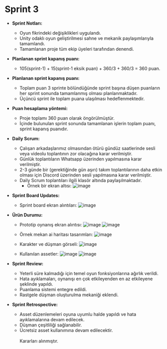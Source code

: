 # Sprint 3
* **Sprint Notları:** 
  * Oyun fikrindeki değişiklikleri uygulandı.
  * Unity odaklı oyun geliştirilmesi sahne ve mekanik paylaşımlarıyla tamamlandı.
  * Tamamlanan proje tüm ekip üyeleri tarafından denendi.

* **Planlanan sprint kapanış puanı:**
  * 105(sprint-1) + 15(sprint-1 eksik puan) + 360/3 + 360/3 = 360 puan.

* **Planlanan sprint kapanış puanı:**
  * Toplam puan 3 sprinte bölündüğünde sprint başına düşen puanların her sprint sonunda tamamlanmış olması planlanmaktadır.
  * Üçüncü sprint ile toplam puana ulaşılması hedeflenmektedir.

* **Puan hesaplama yöntemi:**
  * Proje toplamı 360 puan olarak öngörülmüştür.
  * İçinde bulunulan sprint sonunda tamamlanan işlerin toplam puanı, sprint kapanış puanıdır.

* **Daily Scrum:**
  * Çalışan arkadaşlarımız olmasından ötürü gündüz saatlerinde sesli veya videolu toplantının zor olacağına karar verilmiştir.
  * Günlük toplantıların Whatsapp üzerinden yapılmasına karar verilmiştir.
  * 2-3 günde bir (gerektiğinde gün aşırı) takım toplantılarının daha etkin olması için Discord üzerinden sesli yapılmasına karar verilmiştir.
  * Daily Scrum toplantıları ilgili klasör altında paylaşılmaktadır.
    * Örnek bir ekran altısı:
      ![image](https://github.com/tugandizdar/oua-bootcamp-2023-u5/assets/94108368/ddf28d93-40d9-4a9b-a029-c96cf0217dc9)

* **Sprint Board Updates:**
  * Sprint board ekran alıntıları:
    ![image](https://github.com/tugandizdar/oua-bootcamp-2023-u5/assets/94108368/50fa4021-ecf9-466c-ad5c-b0af71b56f71)

* **Ürün Durumu:**
  * Prototip oynanış ekran alıntısı:
  ![image](https://github.com/tugandizdar/oua-bootcamp-2023-u5/assets/94108368/8c770be7-ef9f-49a7-ba4a-fbafef9ed83d)
  ![image](https://github.com/tugandizdar/oua-bootcamp-2023-u5/assets/94108368/f9cd5aa8-3c7e-4729-8ee3-bc4b79a61acf)

  * Örnek mekan ai haritası tasarımları:
  ![image](https://github.com/tugandizdar/oua-bootcamp-2023-u5/assets/94108368/93337beb-b3e3-4c02-84e2-c83576de327c)

  * Karakter ve düşman görseli:
  ![image](https://github.com/tugandizdar/oua-bootcamp-2023-u5/assets/94108368/e1561242-b1df-430f-af49-3069c585a0dd)

  * Kullanılan assetler:
  ![image](https://github.com/tugandizdar/oua-bootcamp-2023-u5/assets/94108368/19a28b2f-f6ad-448e-ba54-71661f8f470e)
  ![image](https://github.com/tugandizdar/oua-bootcamp-2023-u5/assets/94108368/d4242019-5da5-4e74-a8a0-83d0a3997122)

* **Sprint Review:**
  * Yeterli süre kalmadığı için temel oyun fonksiyonlarına ağırlık verildi.
  * Hata ayıklamaları, oynanışı en çok etkileyenden en az etkileyene şeklinde yapıldı.
  * Puanlama sistemi entegre edildi.
  * Rastgele düşman oluşturulma mekaniği eklendi.

* **Sprint Retrospective:**
  * Asset düzenlemeleri oyuna uyumlu halde yapıldı ve hata ayıklamalarına devam edilecek.
  * Düşman çeşitliliği sağlanabilir.
  * Ücretsiz asset kullanımına devam edilecektir.<br><br>
    Kararları alınmıştır.
